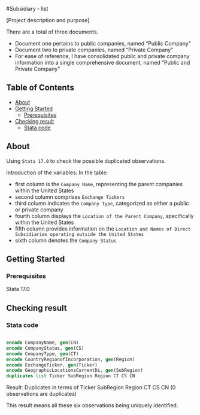 #Subsidiary - list

[Project description and purpose]

There are a total of three documents. 
- Document one pertains to public companies, named “Public Company”
- Document two to private companies, named “Private Company”
- For ease of reference, I have consolidated public and private company information into a single comprehensive document, named “Public and Private Company”


## Table of Contents

- [About](#about)
- [Getting Started](#getting-started)
  - [Prerequisites](#prerequisites)
- [Checking result](#Checking-result)
  - [Stata code](#Stata-code)

## About

Using `Stata 17.0` to check the possible duplicated observations.

Introduction of the variables:
In the table:
- first column is the `Company Name`, representing the parent companies within the United States 
- second column comprises `Exchange Tickers` 
- third column indicates the `Company Type`, categorized as either a public or private company 
- fourth column displays the `Location of the Parent Company`, specifically within the United States 
- fifth column provides information on the `Location and Names of Direct Subsidiaries operating outside the United States `
- sixth column denotes the `Company Status`


## Getting Started

### Prerequisites

Stata 17.0

## Checking result

### Stata code

```Stata

encode CompanyName, gen(CN)
encode CompanyStatus, gen(CS)
encode CompanyType, gen(CT)
encode CountryRegionofIncorporation, gen(Region)
encode ExchangeTicker, gen(Ticker)
encode GeographicLocationsCurrentDi, gen(SubRegion)
duplicates list Ticker SubRegion Region CT CS CN

```
Result:
Duplicates in terms of Ticker SubRegion Region CT CS CN
(0 observations are duplicates)

This result means all these six observations being uniquely identified.


